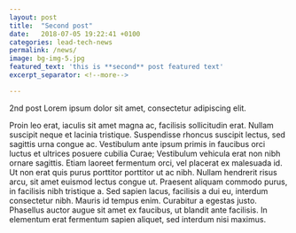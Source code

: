```yaml
---
layout: post
title:  "Second post"
date:   2018-07-05 19:22:41 +0100
categories: lead-tech-news
permalink: /news/
image: bg-img-5.jpg
featured_text: 'this is **second** post featured text'
excerpt_separator: <!--more-->

---
```


2nd post Lorem ipsum dolor sit amet, consectetur adipiscing elit.
<!--more--> 
 Proin leo erat, iaculis sit amet magna ac, facilisis sollicitudin erat. Nullam suscipit neque et lacinia tristique. 
Suspendisse rhoncus suscipit lectus, sed sagittis urna congue ac. Vestibulum ante ipsum primis in faucibus orci luctus et ultrices posuere cubilia Curae; Vestibulum vehicula erat non nibh ornare sagittis. Etiam laoreet fermentum orci, vel placerat ex malesuada id. Ut non erat quis purus porttitor porttitor ut ac nibh. Nullam hendrerit risus arcu, sit amet euismod lectus congue ut. Praesent aliquam commodo purus, in facilisis nibh tristique a. Sed sapien lacus, facilisis a dui eu, interdum consectetur nibh. Mauris id tempus enim. Curabitur a egestas justo. Phasellus auctor augue sit amet ex faucibus, ut blandit ante facilisis. In elementum erat fermentum sapien aliquet, sed interdum nisi maximus.